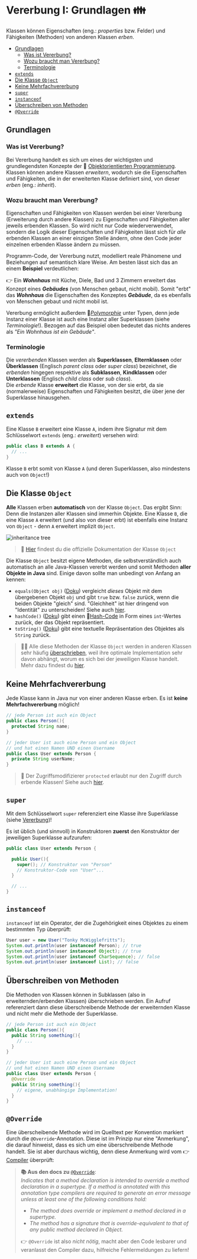 # Vererbung I: Grundlagen 👪<!-- omit in toc -->

Klassen können Eigenschaften (eng.: _properties_ bzw. Felder) und Fähigkeiten (Methoden) von anderen Klassen _erben_.

- [Grundlagen](#grundlagen)
  - [Was ist Vererbung?](#was-ist-vererbung)
  - [Wozu braucht man Vererbung?](#wozu-braucht-man-vererbung)
  - [Terminologie](#terminologie)
- [`extends`](#extends)
- [Die Klasse `Object`](#die-klasse-object)
- [Keine Mehrfachvererbung](#keine-mehrfachvererbung)
- [`super`](#super)
- [`instanceof`](#instanceof)
- [Überschreiben von Methoden](#überschreiben-von-methoden)
- [`@Override`](#override)


## Grundlagen

### Was ist Vererbung?
Bei Vererbung handelt es sich um eines der wichtigsten und grundlegendsten Konzepte der 🔭 [Objektorientierten Programmierung](OOP-Klassen-und-Objekte.md). Klassen können andere Klassen _erweitern_, wodurch sie die Eigenschaften und Fähigkeiten, die in der erweiterten Klasse definiert sind, von dieser _erben_ (eng.: _inherit_).

### Wozu braucht man Vererbung?
Eigenschaften und Fähigkeiten von Klassen werden bei einer Vererbung (Erweiterung durch andere Klassen) zu Eigenschaften und Fähigkeiten aller jeweils erbenden Klassen. So wird nicht nur Code wiederverwendet, sondern die Logik dieser Eigenschaften und Fähigkeiten lässt sich für _alle_ erbenden Klassen an einer einzigen Stelle ändern, ohne den Code jeder einzelnen erbenden Klasse ändern zu müssen.

Programm-Code, der Vererbung nutzt, modelliert reale Phänomene und Beziehungen auf semantisch klare Weise. Am besten lässt sich das an einem **Beispiel** verdeutlichen:

👉 Ein **_Wohnhaus_** mit Küche, Diele, Bad und 3 Zimmern erweitert das Konzept eines **_Gebäudes_** (von Menschen gebaut, nicht mobil). Somit "erbt" das **_Wohnhaus_** die Eigenschaften des Konzeptes **_Gebäude_**, da es ebenfalls von Menschen gebaut und nicht mobil ist.

Vererbung ermöglicht außerdem 🔗[_Polymorphie_](https://de.wikipedia.org/wiki/Polymorphie_(Programmierung)) unter Typen, denn jede Instanz einer Klasse ist auch eine Instanz aller Superklassen (siehe _Terminologie_!). Bezogen auf das Beispiel oben bedeutet das nichts anderes als _"Ein Wohnhaus ist ein Gebäude"_.

### Terminologie
Die _vererbenden_ Klassen werden als **Superklassen**, **Elternklassen** oder **Überklassen** (Englisch _parent class_ oder _super class_) bezeichnet, die _erbenden_ hingegen respektive als **Subklassen**, **Kindklassen** oder **Unterklassen** (Englisch _child class_ oder _sub class_).  
Die _erbende_ Klasse **erweitert** die Klasse, von der sie erbt, da sie (normalerweise) Eigenschaften und Fähigkeiten besitzt, die über jene der Superklasse hinausgehen.


## `extends`

Eine Klasse `B` erweitert eine Klasse `A`, indem ihre Signatur mit dem Schlüsselwort `extends` (eng.: _erweitert_) versehen wird:

```java
public class B extends A {
  // ...
}
```

Klasse `B` erbt somit von Klasse `A` (und deren Superklassen, also mindestens auch von `Object`!)


## Die Klasse `Object`

**Alle** Klassen erben **automatisch** von der Klasse `Object`. Das ergibt Sinn: Denn die Instanzen aller Klassen sind immerhin Objekte. Eine Klasse `B`, die eine Klasse `A` erweitert (und also von dieser erbt) ist ebenfalls eine Instanz von `Object` - denn `A` erweitert implizit `Object`.

![inheritance tree](../assets/images/inheritance-tree.png)

> 🔗 [Hier](https://docs.oracle.com/javase/8/docs/api/java/lang/Object.html) findest du die offizielle Dokumentation der Klasse `Object`

Die Klasse `Object` besitzt eigene Methoden, die selbstverständlich auch automatisch an alle Java-Klassen vererbt werden und somit Methoden **aller Objekte in Java** sind. Einige davon sollte man unbedingt von Anfang an kennen:

- `equals(Object obj)` ([Doku](https://docs.oracle.com/javase/8/docs/api/java/lang/Object.html#equals-java.lang.Object-)) vergleicht _dieses_ Objekt mit dem übergebenen Objekt `obj` und gibt `true` bzw. `false` zurück, wenn die beiden Objekte "gleich" sind. "Gleichheit" ist hier dringend von "Identität" zu unterscheiden! Siehe auch [hier](Objekte-II-Repraesentation-Identitaet-Gleichheit.md#equals).
- `hashCode()` ([Doku](https://docs.oracle.com/javase/8/docs/api/java/lang/Object.html#hashCode--)) gibt einen 🔭[Hash-Code](Objekte-II-Repraesentation-Identitaet-Gleichheit.md#hashcode) in Form eines `int`-Wertes zurück, der das Objekt repräsentiert.
- `toString()` ([Doku](https://docs.oracle.com/javase/8/docs/api/java/lang/Object.html#toString--)) gibt eine textuelle Repräsentation des Objektes als `String` zurück.

> 👩‍🏫 Alle diese Methoden der Klasse `Object` werden in anderen Klassen sehr häufig [überschrieben](#überschreiben-von-methoden), weil ihre optimale Implementation sehr davon abhängt, worum es sich bei der jeweiligen Klasse handelt. Mehr dazu findest du [hier](Objekte-II-Repraesentation-Identitaet-Gleichheit.md).


## Keine Mehrfachvererbung

Jede Klasse kann in Java nur von einer anderen Klasse erben. Es ist **keine Mehrfachvererbung** möglich!

```java
// jede Person ist auch ein Object
public class Person(){
  protected String name;
}

// jeder User ist auch eine Person und ein Object
// und hat einen Namen UND einen Username
public class User extends Person {
  private String userName;
}
```

> 💬 Der Zugriffsmodifizierer `protected` erlaubt nur den Zugriff durch erbende Klassen! Siehe auch [hier](Objekte-I-Initialisierung-Members-Zugriff.md#zugriffs-sichtbarkeitsmodifizierer).


## `super`

Mit dem Schlüsselwort `super` referenziert eine Klasse ihre Superklasse (siehe [Vererbung](#vererbung))!

Es ist üblich (und sinnvoll) in Konstruktoren **zuerst** den Konstruktor der jeweiligen Superklasse aufzurufen:

```java
public class User extends Person {

  public User(){
    super(); // Konstruktor von "Person"
    // Konstruktor-Code von "User"...
  }

  // ...
}
```


## `instanceof`

`instanceof` ist ein Operator, der die Zugehörigkeit eines Objektes zu einem bestimmten Typ überprüft:

```java
User user = new User("Tonky McWigglefritts");
System.out.println(user instanceof Person); // true
System.out.println(user instanceof Object); // true
System.out.println(user instanceof CharSequence); // false
System.out.println(user instanceof List); // false
```


## Überschreiben von Methoden

Die Methoden von Klassen können in Subklassen (also in erweiternden/erbenden Klassen) überschrieben werden. Ein Aufruf referenziert dann diese überschreibende Methode der erweiternden Klasse und nicht mehr die Methode der Superklasse.

```java
// jede Person ist auch ein Object
public class Person(){
  public String something(){
    // ...
  }
}

// jeder User ist auch eine Person und ein Object
// und hat einen Namen UND einen Username
public class User extends Person {
  @Override
  public String something(){
    // eigene, unabhängige Implementation!
  }
}
```


## `@Override`

Eine überscheibende Methode wird im Quelltext per Konvention markiert durch die `@Override`-Annotation. Diese ist im Prinzip nur eine "Anmerkung", die darauf hinweist, dass es sich um eine überschreibende Methode handelt. Sie ist aber durchaus wichtig, denn diese Anmerkung wird vom 👉[Compiler](../Glossar.md#compiler) überprüft:

> **📚 Aus den docs zu** [`@Override`](https://docs.oracle.com/javase/8/docs/api/java/lang/Override.html):  
> _Indicates that a method declaration is intended to override a method declaration in a supertype. If a method is annotated with this annotation type compilers are required to generate an error message unless at least one of the following conditions hold:_
>
> -   _The method does override or implement a method declared in a supertype._
> -   _The method has a signature that is override-equivalent to that of any public method declared in Object._
>
> 👉 `@Override` ist also _nicht nötig_, macht aber den Code lesbarer und veranlasst den Compiler dazu, hilfreiche Fehlermeldungen zu liefern!
